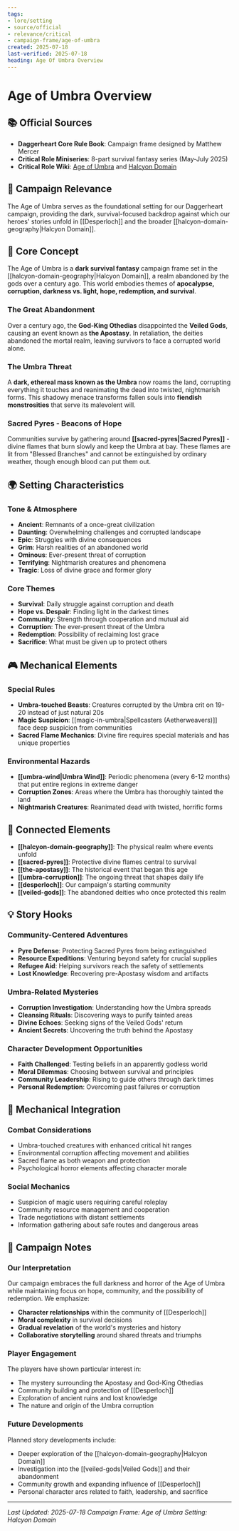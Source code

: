 ```yaml
---
tags:
- lore/setting
- source/official
- relevance/critical
- campaign-frame/age-of-umbra
created: 2025-07-18
last-verified: 2025-07-18
heading: Age Of Umbra Overview
---
```


# Age of Umbra Overview

## 📚 Official Sources
- **Daggerheart Core Rule Book**: Campaign frame designed by Matthew Mercer
- **Critical Role Miniseries**: 8-part survival fantasy series (May-July 2025)
- **Critical Role Wiki**: [Age of Umbra](https://criticalrole.fandom.com/wiki/Age_of_Umbra) and [Halcyon Domain](https://criticalrole.fandom.com/wiki/Realms_of_Daggerheart#Halcyon_Domain)

## 🎯 Campaign Relevance
The Age of Umbra serves as the foundational setting for our Daggerheart campaign, providing the dark, survival-focused backdrop against which our heroes' stories unfold in [[Desperloch]] and the broader [[halcyon-domain-geography|Halcyon Domain]].

## 📖 Core Concept

The Age of Umbra is a **dark survival fantasy** campaign frame set in the [[halcyon-domain-geography|Halcyon Domain]], a realm abandoned by the gods over a century ago. This world embodies themes of **apocalypse, corruption, darkness vs. light, hope, redemption, and survival**.

### The Great Abandonment
Over a century ago, the **God-King Othedias** disappointed the **Veiled Gods**, causing an event known as **the Apostasy**. In retaliation, the deities abandoned the mortal realm, leaving survivors to face a corrupted world alone.

### The Umbra Threat
A **dark, ethereal mass known as the Umbra** now roams the land, corrupting everything it touches and reanimating the dead into twisted, nightmarish forms. This shadowy menace transforms fallen souls into **fiendish monstrosities** that serve its malevolent will.

### Sacred Pyres - Beacons of Hope
Communities survive by gathering around **[[sacred-pyres|Sacred Pyres]]** - divine flames that burn slowly and keep the Umbra at bay. These flames are lit from "Blessed Branches" and cannot be extinguished by ordinary weather, though enough blood can put them out.

## 🌍 Setting Characteristics

### Tone & Atmosphere
- **Ancient**: Remnants of a once-great civilization
- **Daunting**: Overwhelming challenges and corrupted landscape  
- **Epic**: Struggles with divine consequences
- **Grim**: Harsh realities of an abandoned world
- **Ominous**: Ever-present threat of corruption
- **Terrifying**: Nightmarish creatures and phenomena
- **Tragic**: Loss of divine grace and former glory

### Core Themes
- **Survival**: Daily struggle against corruption and death
- **Hope vs. Despair**: Finding light in the darkest times
- **Community**: Strength through cooperation and mutual aid
- **Corruption**: The ever-present threat of the Umbra
- **Redemption**: Possibility of reclaiming lost grace
- **Sacrifice**: What must be given up to protect others

## 🎮 Mechanical Elements

### Special Rules
- **Umbra-touched Beasts**: Creatures corrupted by the Umbra crit on 19-20 instead of just natural 20s
- **Magic Suspicion**: [[magic-in-umbra|Spellcasters (Aetherweavers)]] face deep suspicion from communities
- **Sacred Flame Mechanics**: Divine fire requires special materials and has unique properties

### Environmental Hazards
- **[[umbra-wind|Umbra Wind]]**: Periodic phenomena (every 6-12 months) that put entire regions in extreme danger
- **Corruption Zones**: Areas where the Umbra has thoroughly tainted the land
- **Nightmarish Creatures**: Reanimated dead with twisted, horrific forms

## 🔗 Connected Elements
- **[[halcyon-domain-geography]]**: The physical realm where events unfold
- **[[sacred-pyres]]**: Protective divine flames central to survival
- **[[the-apostasy]]**: The historical event that began this age
- **[[umbra-corruption]]**: The ongoing threat that shapes daily life
- **[[desperloch]]**: Our campaign's starting community
- **[[veiled-gods]]**: The abandoned deities who once protected this realm

## 💡 Story Hooks

### Community-Centered Adventures
- **Pyre Defense**: Protecting Sacred Pyres from being extinguished
- **Resource Expeditions**: Venturing beyond safety for crucial supplies
- **Refugee Aid**: Helping survivors reach the safety of settlements
- **Lost Knowledge**: Recovering pre-Apostasy wisdom and artifacts

### Umbra-Related Mysteries
- **Corruption Investigation**: Understanding how the Umbra spreads
- **Cleansing Rituals**: Discovering ways to purify tainted areas
- **Divine Echoes**: Seeking signs of the Veiled Gods' return
- **Ancient Secrets**: Uncovering the truth behind the Apostasy

### Character Development Opportunities
- **Faith Challenged**: Testing beliefs in an apparently godless world
- **Moral Dilemmas**: Choosing between survival and principles
- **Community Leadership**: Rising to guide others through dark times
- **Personal Redemption**: Overcoming past failures or corruption

## 🎲 Mechanical Integration

### Combat Considerations
- Umbra-touched creatures with enhanced critical hit ranges
- Environmental corruption affecting movement and abilities
- Sacred flame as both weapon and protection
- Psychological horror elements affecting character morale

### Social Mechanics
- Suspicion of magic users requiring careful roleplay
- Community resource management and cooperation
- Trade negotiations with distant settlements
- Information gathering about safe routes and dangerous areas

## 📝 Campaign Notes

### Our Interpretation
Our campaign embraces the full darkness and horror of the Age of Umbra while maintaining focus on hope, community, and the possibility of redemption. We emphasize:

- **Character relationships** within the community of [[Desperloch]]
- **Moral complexity** in survival decisions
- **Gradual revelation** of the world's mysteries and history
- **Collaborative storytelling** around shared threats and triumphs

### Player Engagement
The players have shown particular interest in:
- The mystery surrounding the Apostasy and God-King Othedias
- Community building and protection of [[Desperloch]]
- Exploration of ancient ruins and lost knowledge
- The nature and origin of the Umbra corruption

### Future Developments
Planned story developments include:
- Deeper exploration of the [[halcyon-domain-geography|Halcyon Domain]]
- Investigation into the [[veiled-gods|Veiled Gods]] and their abandonment
- Community growth and expanding influence of [[Desperloch]]
- Personal character arcs related to faith, leadership, and sacrifice

---
*Last Updated: 2025-07-18*
*Campaign Frame: Age of Umbra*
*Setting: Halcyon Domain*